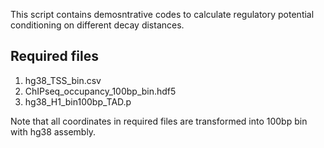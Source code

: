 This script contains demosntrative codes to calculate regulatory potential conditioning on different decay distances.

## Required files
1. hg38_TSS_bin.csv
2. ChIPseq_occupancy_100bp_bin.hdf5
3. hg38_H1_bin100bp_TAD.p

Note that all coordinates in required files are transformed into 100bp bin with hg38 assembly. 
